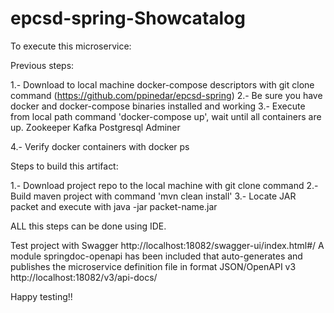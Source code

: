# epcsd-spring-Showcatalog


To execute this microservice:


Previous steps:

1.- Download to local machine docker-compose descriptors with git clone command (https://github.com/ppinedar/epcsd-spring) 
2.- Be sure you have docker and docker-compose binaries installed and working
3.- Execute from local path command 'docker-compose up', wait until all containers are up.
    Zookeeper
    Kafka
    Postgresql
    Adminer

4.- Verify docker containers with docker ps


Steps to build this artifact:

1.- Download project repo to the local machine with git clone command
2.- Build maven project with command 'mvn clean install'
3.- Locate JAR packet and execute with java -jar packet-name.jar

ALL this steps can be done using IDE.


Test project with Swagger http://localhost:18082/swagger-ui/index.html#/
A module springdoc-openapi has been included that auto-generates and publishes the microservice definition file in format
JSON/OpenAPI v3 http://localhost:18082/v3/api-docs/ 



Happy testing!!

